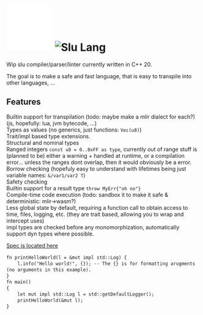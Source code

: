 ﻿# <img alt="Slu Lang logo - hollow star with a cresent going through the middle" src="/spec/info/Logo_white.png" width="120"> <img alt="Slu Lang" src="/spec/info/LogoText.svg" width="150"> 
 
Wip slu compiler/parser/linter currently written in C++ 20. 

The goal is to make a safe and fast language, that is easy to transpile into other languages, ... 

## Features

Builtin support for transpilation (todo: maybe make a mlir dialect for each?) (js, hopefully: lua, jvm bytecode, ...)  
Types as values (no generics, just functions: `Vec(u8)`)  
Trait/impl based type extensions.  
Structural and nominal types  
Ranged integers `const u8 = 0..0xFF as type`, currently out of range stuff is (planned to be) either a
warning + handled at runtime, or a compilation error... unless the ranges dont overlap, then it would obviously be a error.  
Borrow checking (hopefuly easy to understand with lifetimes being just variable names: `&/var1/var2 T`)  
Safety checking  
Builtin support for a result type `throw MyErr{"oh no"}`  
Compile-time code execution (todo: sandbox it to make it safe & deterministic: mlir->wasm?)  
Less global state by default, requiring a function call to obtain access to time, files, logging, etc. (they are trait based, allowing you to wrap and intercept uses)  
impl types are checked before any monomorphization, automatically support dyn types where possible.  

[Spec is located here](/spec/)  

```
fn printHelloWorld(l = &mut impl std::Log) {
	l.info("Hello world!", {}); -- The {} is for formatting arugments (no arguments in this example).
}
fn main() 
{
	let mut impl std::Log l = std::getDefaultLogger();
	printHelloWorld(&mut l);
}
```